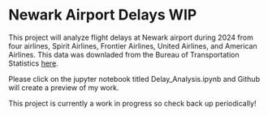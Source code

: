 # Newark Airport Delays WIP
This project will analyze flight delays at Newark airport during 2024 from four airlines, Spirit Airlines, Frontier Airlines, United Airlines, and American Airlines. This data was downladed from the Bureau of Transportation Statistics [here](https://www.transtats.bts.gov/ontime/Departures.aspx). 

Please click on the jupyter notebook titled Delay_Analysis.ipynb and Github will create a preview of my work. 

This project is currently a work in progress so check back up periodically!
